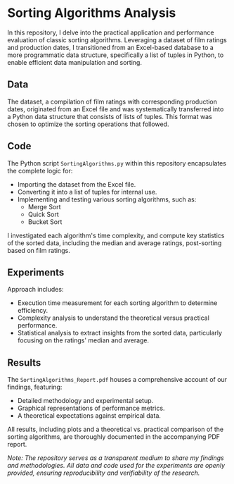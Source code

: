 # Sorting Algorithms Analysis

In this repository, I delve into the practical application and performance evaluation of classic sorting algorithms. Leveraging a dataset of film ratings and production dates, I transitioned from an Excel-based database to a more programmatic data structure, specifically a list of tuples in Python, to enable efficient data manipulation and sorting.

## Data

The dataset, a compilation of film ratings with corresponding production dates, originated from an Excel file and was systematically transferred into a Python data structure that consists of lists of tuples. This format was chosen to optimize the sorting operations that followed.

## Code

The Python script `SortingAlgorithms.py` within this repository encapsulates the complete logic for:

- Importing the dataset from the Excel file.
- Converting it into a list of tuples for internal use.
- Implementing and testing various sorting algorithms, such as:
  - Merge Sort
  - Quick Sort
  - Bucket Sort

I investigated each algorithm's time complexity, and compute key statistics of the sorted data, including the median and average ratings, post-sorting based on film ratings.

## Experiments

Approach includes:

- Execution time measurement for each sorting algorithm to determine efficiency.
- Complexity analysis to understand the theoretical versus practical performance.
- Statistical analysis to extract insights from the sorted data, particularly focusing on the ratings' median and average.

## Results

The `SortingAlgorithms_Report.pdf` houses a comprehensive account of our findings, featuring:

- Detailed methodology and experimental setup.
- Graphical representations of performance metrics.
- A theoretical expectations against empirical data.

All results, including plots and a theoretical vs. practical comparison of the sorting algorithms, are thoroughly documented in the accompanying PDF report.

_Note: The repository serves as a transparent medium to share my findings and methodologies. All data and code used for the experiments are openly provided, ensuring reproducibility and verifiability of the research._

